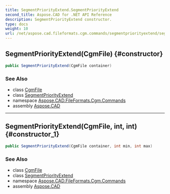 ```yaml
---
title: SegmentPriorityExtend.SegmentPriorityExtend
second_title: Aspose.CAD for .NET API Reference
description: SegmentPriorityExtend constructor. 
type: docs
weight: 10
url: /net/aspose.cad.fileformats.cgm.commands/segmentpriorityextend/segmentpriorityextend/
---
```

## SegmentPriorityExtend(CgmFile) {#constructor}

```csharp
public SegmentPriorityExtend(CgmFile container)
```

### See Also

* class [CgmFile](../../../aspose.cad.fileformats.cgm/cgmfile/)
* class [SegmentPriorityExtend](../)
* namespace [Aspose.CAD.FileFormats.Cgm.Commands](../../segmentpriorityextend/)
* assembly [Aspose.CAD](../../../)

---

## SegmentPriorityExtend(CgmFile, int, int) {#constructor_1}

```csharp
public SegmentPriorityExtend(CgmFile container, int min, int max)
```

### See Also

* class [CgmFile](../../../aspose.cad.fileformats.cgm/cgmfile/)
* class [SegmentPriorityExtend](../)
* namespace [Aspose.CAD.FileFormats.Cgm.Commands](../../segmentpriorityextend/)
* assembly [Aspose.CAD](../../../)


